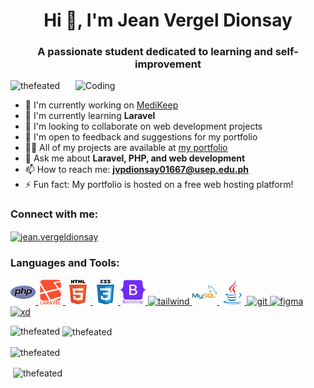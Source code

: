 <h1 align="center">Hi 👋, I'm Jean Vergel Dionsay</h1>
<h3 align="center">A passionate student dedicated to learning and self-improvement</h3>

<img align="right" alt="Coding" width="400" src="https://cdn.dribbble.com/users/1162077/screenshots/3848914/programmer.gif">

<p align="left"> <img src="https://komarev.com/ghpvc/?username=thefeated&label=Profile%20views&color=0e75b6&style=flat" alt="thefeated" /> </p>

- 🔭 I'm currently working on [MediKeep](https://jeanvergel.lovestoblog.com/)
- 🌱 I'm currently learning **Laravel**
- 👯 I'm looking to collaborate on web development projects
- 🤝 I'm open to feedback and suggestions for my portfolio
- 👨‍💻 All of my projects are available at [my portfolio](https://mv-system.great-site.net/)
- 💬 Ask me about **Laravel, PHP, and web development**
- 📫 How to reach me: **jvpdionsay01667@usep.edu.ph**
- ⚡ Fun fact: My portfolio is hosted on a free web hosting platform!

<h3 align="left">Connect with me:</h3>
<p align="left">
<a href="https://fb.com/jean.vergeldionsay" target="blank"><img align="center" src="https://raw.githubusercontent.com/rahuldkjain/github-profile-readme-generator/master/src/images/icons/Social/facebook.svg" alt="jean.vergeldionsay" height="30" width="40" /></a>
</p>

<h3 align="left">Languages and Tools:</h3>
<p align="left">
<a href="https://www.php.net" target="_blank" rel="noreferrer"> <img src="https://raw.githubusercontent.com/devicons/devicon/master/icons/php/php-original.svg" alt="php" width="40" height="40"/> </a>
<a href="https://laravel.com/" target="_blank" rel="noreferrer"> <img src="https://raw.githubusercontent.com/devicons/devicon/master/icons/laravel/laravel-plain-wordmark.svg" alt="laravel" width="40" height="40"/> </a>
<a href="https://www.w3.org/html/" target="_blank" rel="noreferrer"> <img src="https://raw.githubusercontent.com/devicons/devicon/master/icons/html5/html5-original-wordmark.svg" alt="html5" width="40" height="40"/> </a>
<a href="https://www.w3schools.com/css/" target="_blank" rel="noreferrer"> <img src="https://raw.githubusercontent.com/devicons/devicon/master/icons/css3/css3-original-wordmark.svg" alt="css3" width="40" height="40"/> </a>
<a href="https://getbootstrap.com" target="_blank" rel="noreferrer"> <img src="https://raw.githubusercontent.com/devicons/devicon/master/icons/bootstrap/bootstrap-plain-wordmark.svg" alt="bootstrap" width="40" height="40"/> </a>
<a href="https://tailwindcss.com/" target="_blank" rel="noreferrer"> <img src="https://www.vectorlogo.zone/logos/tailwindcss/tailwindcss-icon.svg" alt="tailwind" width="40" height="40"/> </a>
<a href="https://www.mysql.com/" target="_blank" rel="noreferrer"> <img src="https://raw.githubusercontent.com/devicons/devicon/master/icons/mysql/mysql-original-wordmark.svg" alt="mysql" width="40" height="40"/> </a>
<a href="https://www.java.com" target="_blank" rel="noreferrer"> <img src="https://raw.githubusercontent.com/devicons/devicon/master/icons/java/java-original.svg" alt="java" width="40" height="40"/> </a>
<a href="https://git-scm.com/" target="_blank" rel="noreferrer"> <img src="https://www.vectorlogo.zone/logos/git-scm/git-scm-icon.svg" alt="git" width="40" height="40"/> </a>
<a href="https://www.figma.com/" target="_blank" rel="noreferrer"> <img src="https://www.vectorlogo.zone/logos/figma/figma-icon.svg" alt="figma" width="40" height="40"/> </a>
<a href="https://www.adobe.com/products/xd.html" target="_blank" rel="noreferrer"> <img src="https://cdn.worldvectorlogo.com/logos/adobe-xd.svg" alt="xd" width="40" height="40"/> </a>
</p>

<p><img align="left" src="https://github-readme-stats.vercel.app/api/top-langs?username=thefeated&show_icons=true&locale=en&layout=compact" alt="thefeated" /></p>

<p>&nbsp;<img align="center" src="https://github-readme-stats.vercel.app/api?username=thefeated&show_icons=true&locale=en&count_private=true" alt="thefeated" /></p>

<p><img align="center" src="https://github-readme-streak-stats.herokuapp.com/?user=thefeated&" alt="thefeated" /></p>

<p>&nbsp;<img align="center" src="https://github-profile-summary-cards.vercel.app/api/cards/profile-details?username=thefeated&theme=default" alt="thefeated" /></p>

